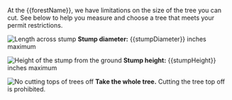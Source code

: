 At the {{forestName}}, we have limitations on the size of the tree you can cut. See below
to help you measure and choose a tree that meets your permit restrictions.

![Length across stump](/assets/img/site-wide/tree-diameter-icon.svg "stump diameter")  **Stump diameter:** {{stumpDiameter}} inches maximum

![Height of the stump from the ground](/assets/img/site-wide/tree-stump-height-icon.svg "stump height")  **Stump height:** {{stumpHeight}} inches maximum

![No cutting tops of trees off](/assets/img/site-wide/tree-top-icon.svg "no tree-topping")  **Take the whole tree.** Cutting the tree top off is prohibited.
